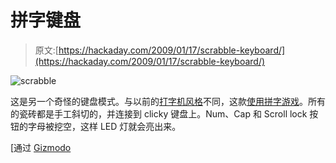 # 拼字键盘

> 原文:[https://hackaday.com/2009/01/17/scrabble-keyboard/](https://hackaday.com/2009/01/17/scrabble-keyboard/)

![scrabble](../Images/d124396f8ab4829f3493204418813bf1.png "scrabble")

这是另一个奇怪的键盘模式。与以前的[打字机风格](http://hackaday.com/2008/11/03/wooden-retro-keyboard-build/ "Wooden retro keyboard build  - Hack a Day")不同，这款[使用拼字游戏](http://www.datamancer.net/keyboards/scrabble/scrabble.htm "Datamancer.net - Technical Art and Steampunk Contraptions")。所有的瓷砖都是手工斜切的，并连接到 clicky 键盘上。Num、Cap 和 Scroll lock 按钮的字母被挖空，这样 LED 灯就会亮出来。

[通过 [Gizmodo](http://i.gizmodo.com/5133795/homemade-scrabble-keyboard-double-nerd-score "Double Nerd Score")